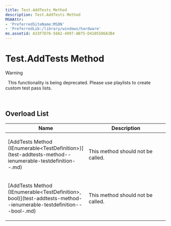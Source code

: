 ```yaml
---
title: Test.AddTests Method
description: Test.AddTests Method
MSHAttr:
- 'PreferredSiteName:MSDN'
- 'PreferredLib:/library/windows/hardware'
ms.assetid: A33F7D76-58A2-4997-AB75-D41055D6A3B4
---
```


# Test.AddTests Method


>[!WARNING]
>  This functionality is being deprecated. Please use playlists to create custom test pass lists.

 

## <span id="Overload-List"></span><span id="overload_list"></span><span id="OVERLOAD_LIST"></span>Overload List


<table>
<colgroup>
<col width="50%" />
<col width="50%" />
</colgroup>
<thead>
<tr class="header">
<th>Name</th>
<th>Description</th>
</tr>
</thead>
<tbody>
<tr class="odd">
<td><p>[AddTests Method (IEnumerable&lt;TestDefinition&gt;)](test-addtests-method--ienumerable-testdefinition--.md)</p></td>
<td><p>This method should not be called.</p></td>
</tr>
<tr class="even">
<td><p>[AddTests Method (IEnumerable&lt;TestDefinition&gt;, bool)](test-addtests-method--ienumerable-testdefinition---bool-.md)</p></td>
<td><p>This method should not be called.</p></td>
</tr>
</tbody>
</table>

 

 

 






